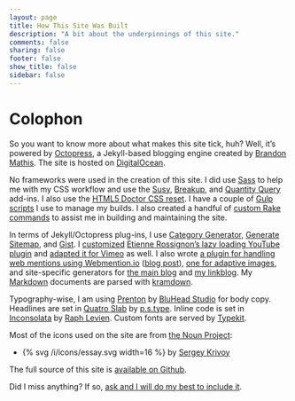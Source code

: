 ```yaml
---
layout: page
title: How This Site Was Built
description: "A bit about the underpinnings of this site."
comments: false
sharing: false
footer: false
show_title: false
sidebar: false
---
```


# Colophon

So you want to know more about what makes this site tick, huh? Well, it’s powered by [Octopress](http://octopress.org/), a Jekyll-based blogging engine created by [Brandon Mathis](http://twitter.com/imathis). The site is hosted on [DigitalOcean](https://www.digitalocean.com/?refcode=5270a681c6fe).

No frameworks were used in the creation of this site. I did use [Sass](http://sass-lang.com/) to help me with my CSS workflow and use the [Susy](http://susy.oddbird.net/), [Breakup](https://github.com/BPScott/breakup), and [Quantity Query](https://github.com/danielguillan/quantity-queries) add-ins. I also use the [HTML5 Doctor CSS reset](http://html5doctor.com/html-5-reset-stylesheet/). I have a couple of [Gulp scripts](https://github.com/aarongustafson/aarongustafson.github.io/tree/source/tasks/gulp) I use to manage my builds. I also created a handful of [custom Rake commands](https://github.com/aarongustafson/aarongustafson.github.io/tree/source/tasks/rake) to assist me in building and maintaining the site.

In terms of Jekyll/Octopress plug-ins, I use [Category Generator](https://github.com/imathis/octopress/blob/master/plugins/category_generator.rb), [Generate Sitemap](https://github.com/recurser/jekyll-plugins/blob/master/generate_sitemap.rb), and [Gist](https://gist.github.com/aarongustafson/b98add8f3580f6707cf5). I [customized](https://github.com/aarongustafson/aarongustafson.github.io/blob/source/plugins/youtube.rb) [Etienne Rossignon’s lazy loading YouTube plugin](https://github.com/erossignon/jekyll-youtube-lazyloading) and [adapted it for Vimeo](https://github.com/aarongustafson/aarongustafson.github.io/blob/source/plugins/vimeo.rb) as well. I also wrote [a plugin for handling web mentions using Webmention.io](https://github.com/aarongustafson/jekyll-webmention_io) ([blog post](/notebook/enabling-webmentions-in-jekyll/)), [one for adaptive images](https://github.com/aarongustafson/jekyll-adaptive-image), and site-specific generators for [the main blog](https://github.com/aarongustafson/aarongustafson.github.io/blob/source/plugins/notebook_generator.rb) and [my linkblog](https://github.com/aarongustafson/aarongustafson.github.io/blob/source/plugins/linkblog_generator.rb). My [Markdown](http://daringfireball.net/projects/markdown/syntax) documents are parsed with [kramdown](http://kramdown.gettalong.org/).

Typography-wise, I am using [Prenton](https://typekit.com/fonts/prenton) by [BluHead Studio](http://new.myfonts.com/foundry/BluHead_Studio/) for body copy. Headlines are set in [Quatro Slab](https://typekit.com/fonts/quatro-slab) by [p.s.type](http://cargocollective.com/pstype). Inline code is set in [Inconsolata](https://typekit.com/fonts/inconsolata) by [Raph Levien](http://www.levien.com/). Custom fonts are served by [Typekit](https://typekit.com).

Most of the icons used on the site are from [the Noun Project](https://thenounproject.com/):

<ul class="grid">
<li>{% svg /i/icons/essay.svg width=16 %} by <a href="https://thenounproject.com/krivoydesigner">Sergey Krivoy</a></li>
</ul>

The full source of this site is [available on Github](https://github.com/aarongustafson/aarongustafson.github.io/tree/source).

Did I miss anything? If so, [ask and I will do my best to include it](/contact/).
